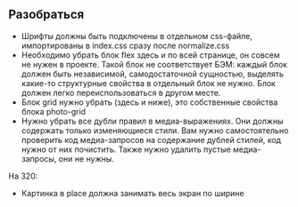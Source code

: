 ## Разобраться

- Шрифты должны быть подключены в отдельном css-файле, импортированы в index.css сразу после normalize.css
- Необходимо убрать блок flex здесь и по всей странице, он совсем не нужен в проекте. Такой блок не соответствует БЭМ: каждый блок должен быть независимой, самодостаточной сущностью, выделять какие-то структурные свойства в отдельный блок не нужно. Блок должен легко переиспользоваться в другом месте.
- Блок grid нужно убрать (здесь и ниже), это собственные свойства блока photo-grid
- Нужно убрать все дубли правил в медиа-выражениях. Они должны содержать только изменяющиеся стили. Вам нужно самостоятельно проверить код медиа-запросов на содержание дублей стилей, код нужно от них почистить. Также нужно удалить пустые медиа-запросы, они не нужны.

На 320:
- Картинка в place должна занимать весь экран по ширине


